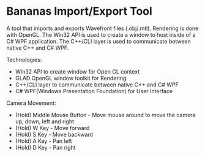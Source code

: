 # Bananas Import/Export Tool

A tool that imports and exports Wavefront files (.obj/.mtl). Rendering is done with OpenGL. The Win32 API is used to create a window to host inside of a C# WPF application. The C++/CLI layer is used to communicate between native C++ and C# WPF.

Technologies:
- Win32 API to create window for Open GL context
- GLAD OpenGL window toolkit for Rendering
- C++/CLI layer to communicate between native C++ and C# WPF
- C# WPF(Windows Presentation Foundation) for User Interface

Camera Movement:
- (Hold) Middle Mouse Button - Move mouse around to move the camera up, down, left and right
- (Hold) W Key - Move forward
- (Hold) S Key - Move backward
- (Hold) A Key - Pan left
- (Hold) D Key - Pan right